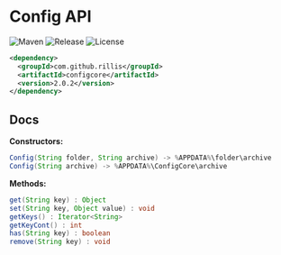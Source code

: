 # Config API  

![Maven](https://img.shields.io/maven-central/v/com.github.rillis/configcore)
![Release](https://img.shields.io/github/v/release/rillis/config-core)
![License](https://img.shields.io/github/license/rillis/config-core)


```xml
<dependency>
  <groupId>com.github.rillis</groupId>
  <artifactId>configcore</artifactId>
  <version>2.0.2</version>
</dependency>
```

## Docs

**Constructors:**  
```java
Config(String folder, String archive) -> %APPDATA%\folder\archive  
Config(String archive) -> %APPDATA%\ConfigCore\archive  
```
  
**Methods:**  
```java
get(String key) : Object  
set(String key, Object value) : void  
getKeys() : Iterator<String>  
getKeyCont() : int  
has(String key) : boolean  
remove(String key) : void
```
